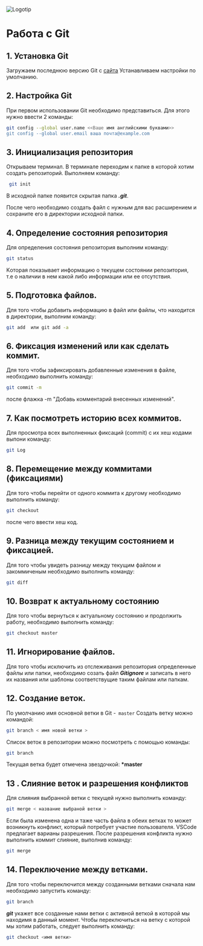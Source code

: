 ![Logotip](Git-Logotip.png) 
# Работа с Git
## 1. Установка Git
Загружаем последнюю версию Git с [сайта](https://git-scm.com/downloads)
 Устанавливаем настройки по умолчанию.

## 2. Настройка Git
При первом использовании Git необходимо представиться. Для этого нужно ввести 2 команды:
```Bash
git config --global user.name <<Ваше имя английскими буквами>>
git config --global user.email ваша почта@example.com
```

## 3. Инициализация репозитория
Открываем терминал. В терминале переходим к папке в которой хотим создать репозиторий. Выполняем команду:
```Bash
 git init
 ```
 В исходной папке появится скрытая папка ***.git***. 
 
 После чего необходимо создать файл c нужным для вас расширением и  сохраните его в директории  исходной папки.

## 4. Определение состояния репозитория 
 Для определения состояния репозитория выполним команду:
```Bash
git status
```
 Kоторая показывает информацию о текущем состоянии репозитория, т.е о наличии в нем какой либо информации или ее отсутствия.

## 5. Подготовка файлов.
Для того чтобы добавить информацию в файл или  файлы,  что находится в директории, выполним команду: 
```Bash
git add  или git add -a
```
## 6. Фиксация изменений или как сделать коммит.
Для того чтобы зафиксировать добавленные изменения в файле, необходимо выполнить команду:
```Bash
git commit -m
```
после флажка -m "Добавь комментарий внесенных изменений". 

## 7. Как посмотреть историю всех коммитов.
Для просмотра всех выполненных фиксаций (commit) с их хеш кодами выпони команду:
``` Bash
git Log
```

## 8. Перемещение между коммитами (фиксациями)
Для того чтобы перейти от одного коммита к другому необходимо  выполнить команду:
``` Bash
git checkout
``` 
после чего ввести хеш код.

## 9. Разница между текущим состоянием и фиксацией.
Для того чтобы увидеть разницу между текущим файлом и закоммиченым необходимо выполнить команду:
``` Bash
git diff
```

## 10. Возврат к актуальному состоянию
Для того чтобы вернуться к актуальному состоянию и продолжить работу, необходимо выполнить команду:
``` Bash
git checkout master
``` 

## 11. Игнорирование файлов.
Для того чтобы исключить из отслеживания репозитория определенные файлы или папки, необходимо созать файл ***Gitignore*** и записать в него их названия или шаблоны соответствущие таким файлам или папкам.

## 12. Создание веток.
По умолчанию имя основной ветки в Git -` master`
Создать ветку можно командой:
```Bash
git branch < имя новой ветки >
```
Список веток в репозитории можно посмотреть с помощью команды:
```Bash
git branch
```
 Текущая ветка будет отмечена звездочкой: **\*master**

 ## 13 . Слияние веток   и разрешения конфликтов
 Для слияния выбранной ветки с текущей нужно выполнить команду:
 ```Bash
 git merge < название выбраной ветки >
 ```
 Если была изменена одна и таже часть файла в обеих ветках то может возникнуть конфликт, который потребует участие пользователя. VSCode предлагает варианы разрешения. 
 После разрешения конфликта нужно выполнить коммит слияние, выполнив команду:
 ```Bash
 git merge
 ```
 ## 14. Переключение между ветками.
 Для того чтобы переключится между созданными ветками сначала нам необходимо запустить команду:
 ```Bash
 git branch
 ```
 ***git*** укажет все созданные нами ветки с активной веткой в которой мы находимя в данный момент. Чтобы переключиться на ветку с которой  мы хотим работать, следует выполнить команду:
 ```Bash 
 git checkout <имя ветки>
 ```
 

 